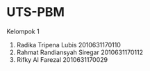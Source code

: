 # UTS-PBM
Kelompok 1
1. Radika Tripena Lubis 2010631170110
2. Rahmat Randiansyah Siregar 2010631170112
3. Rifky Al Farezal 2010631170029
